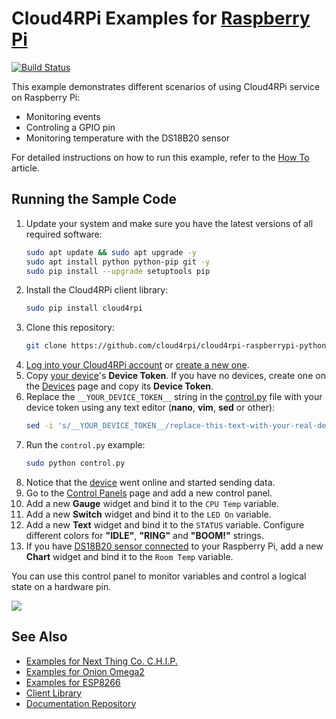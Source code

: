 Cloud4RPi Examples for [Raspberry Pi](https://www.raspberrypi.org/products/)
============================================================================

[![Build Status](https://travis-ci.org/cloud4rpi/cloud4rpi-raspberrypi-python.svg?branch=master)](https://travis-ci.org/cloud4rpi/cloud4rpi-raspberrypi-python)

This example demonstrates different scenarios of using Cloud4RPi service on Raspberry Pi:
 - Monitoring events
 - Controling a GPIO pin
 - Monitoring temperature with the DS18B20 sensor

For detailed instructions on how to run this example, refer to the [How To](https://cloud4rpi.github.io/docs/howto/rpi) article.

## Running the Sample Code

1. Update your system and make sure you have the latest versions of all required software:
    ```sh
    sudo apt update && sudo apt upgrade -y
    sudo apt install python python-pip git -y
    sudo pip install --upgrade setuptools pip
    ```
2. Install the Cloud4RPi client library:
    ```sh
    sudo pip install cloud4rpi
    ```
3. Clone this repository:
    ```sh
    git clone https://github.com/cloud4rpi/cloud4rpi-raspberrypi-python.git && cd cloud4rpi-raspberrypi-python
    ```
4. [Log into your Cloud4RPi account](https://cloud4rpi.io/signin) or [create a new one](https://cloud4rpi.io/register).
5. Copy [your device](https://cloud4rpi.io/devices)'s **Device Token**. If you have no devices, create one on the [Devices](https://cloud4rpi.io/devices) page and copy its **Device Token**.
6. Replace the `__YOUR_DEVICE_TOKEN__` string in the [control.py](https://github.com/cloud4rpi/cloud4rpi-raspberrypi-python/blob/master/control.py) file with your device token using any text editor (**nano**, **vim**, **sed** or other):
    ```sh
    sed -i 's/__YOUR_DEVICE_TOKEN__/replace-this-text-with-your-real-device-token/' control.py
    ```
7. Run the `control.py` example:
    ```sh
    sudo python control.py
    ```
8. Notice that the [device](https://cloud4rpi.io/devices) went online and started sending data.
9. Go to the [Control Panels](https://cloud4rpi.io/control-panels/) page and add a new control panel.
10. Add a new **Gauge** widget and bind it to the `CPU Temp` variable.
10. Add a new **Switch** widget and bind it to the `LED On` variable.
11. Add a new **Text** widget and bind it to the `STATUS` variable. Configure different colors for **"IDLE"**, **"RING"** and **"BOOM!"** strings.
12. If you have [DS18B20 sensor connected](http://docs.cloud4rpi.io/howto/rpi/#connect-ds18b20-temperature-sensor) to your Raspberry Pi, add a new **Chart** widget and bind it to the `Room Temp` variable.

You can use this control panel to monitor variables and control a logical state on a hardware pin.

![](https://github.com/cloud4rpi/docs/raw/master/example-img/panel.png)

## See Also

* [Examples for Next Thing Co. C.H.I.P.](https://github.com/cloud4rpi/cloud4rpi-chip-python)
* [Examples for Onion Omega2](https://github.com/cloud4rpi/cloud4rpi-omega2-python)
* [Examples for ESP8266](https://github.com/cloud4rpi/cloud4rpi-esp8266-micropython)
* [Client Library](https://github.com/cloud4rpi/cloud4rpi)
* [Documentation Repository](https://github.com/cloud4rpi/docs)
